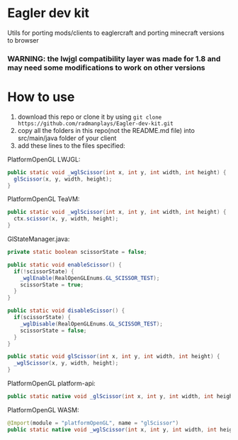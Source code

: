 # Eagler dev kit
Utils for porting mods/clients to eaglercraft and porting minecraft versions to browser

### WARNING: the lwjgl compatibility layer was made for 1.8 and may need some modifications to work on other versions

# How to use
1. download this repo or clone it by using `git clone https://github.com/radmanplays/Eagler-dev-kit.git`
2. copy all the folders in this repo(not the README.md file) into src/main/java folder of your client
3. add these lines to the files specified:

PlatformOpenGL LWJGL:
```java
public static void _wglScissor(int x, int y, int width, int height) {
  glScissor(x, y, width, height);
}
```
PlatformOpenGL TeaVM:
```java
public static void _wglScissor(int x, int y, int width, int height) {
  ctx.scissor(x, y, width, height);
}
```
GlStateManager.java:
```java
private static boolean scissorState = false;

public static void enableScissor() {
  if(!scissorState) {
    _wglEnable(RealOpenGLEnums.GL_SCISSOR_TEST);
    scissorState = true;
  }
}

public static void disableScissor() {
  if(scissorState) {
    _wglDisable(RealOpenGLEnums.GL_SCISSOR_TEST);
    scissorState = false;
  }
}

public static void glScissor(int x, int y, int width, int height) {
  _wglScissor(x, y, width, height);
}
```
PlatformOpenGL platform-api:

```java
public static native void _glScissor(int x, int y, int width, int height);
```
PlatformOpenGL WASM:
```java
@Import(module = "platformOpenGL", name = "glScissor")
public static native void _wglScissor(int x, int y, int width, int height);
```